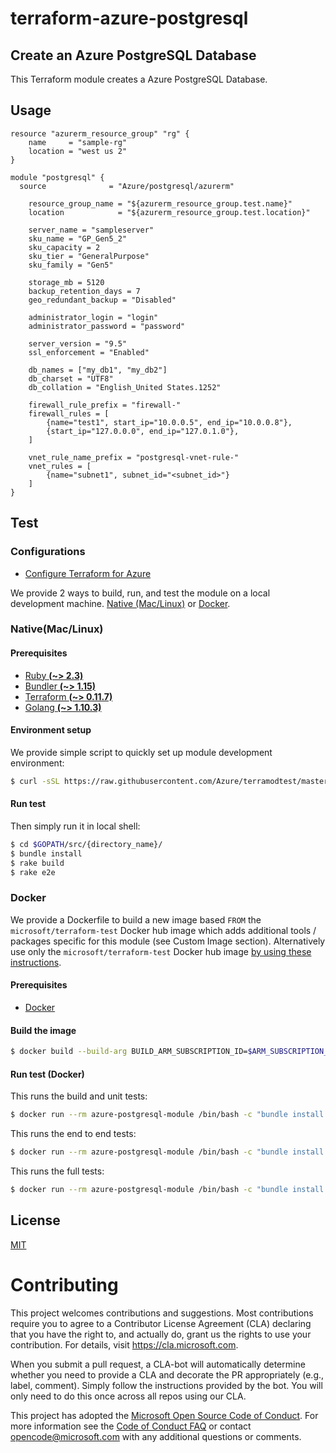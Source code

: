 # terraform-azure-postgresql

## Create an Azure PostgreSQL Database

This Terraform module creates a Azure PostgreSQL Database.

## Usage

```hcl
resource "azurerm_resource_group" "rg" {
    name     = "sample-rg"
    location = "west us 2"
}

module "postgresql" {
  source              = "Azure/postgresql/azurerm"

    resource_group_name = "${azurerm_resource_group.test.name}"
    location            = "${azurerm_resource_group.test.location}"

    server_name = "sampleserver"
    sku_name = "GP_Gen5_2"
    sku_capacity = 2
    sku_tier = "GeneralPurpose"
    sku_family = "Gen5"

    storage_mb = 5120
    backup_retention_days = 7
    geo_redundant_backup = "Disabled"

    administrator_login = "login"
    administrator_password = "password"

    server_version = "9.5"
    ssl_enforcement = "Enabled"

    db_names = ["my_db1", "my_db2"]
    db_charset = "UTF8"
    db_collation = "English_United States.1252"

    firewall_rule_prefix = "firewall-"
    firewall_rules = [
        {name="test1", start_ip="10.0.0.5", end_ip="10.0.0.8"},
        {start_ip="127.0.0.0", end_ip="127.0.1.0"},
    ]

    vnet_rule_name_prefix = "postgresql-vnet-rule-"
    vnet_rules = [
        {name="subnet1", subnet_id="<subnet_id>"}
    ]
}
```

## Test

### Configurations

- [Configure Terraform for Azure](https://docs.microsoft.com/en-us/azure/virtual-machines/linux/terraform-install-configure)

We provide 2 ways to build, run, and test the module on a local development machine.  [Native (Mac/Linux)](#native-maclinux) or [Docker](#docker).

### Native(Mac/Linux)

#### Prerequisites

- [Ruby **(~> 2.3)**](https://www.ruby-lang.org/en/downloads/)
- [Bundler **(~> 1.15)**](https://bundler.io/)
- [Terraform **(~> 0.11.7)**](https://www.terraform.io/downloads.html)
- [Golang **(~> 1.10.3)**](https://golang.org/dl/)

#### Environment setup

We provide simple script to quickly set up module development environment:

```sh
$ curl -sSL https://raw.githubusercontent.com/Azure/terramodtest/master/tool/env_setup.sh | sudo bash
```

#### Run test

Then simply run it in local shell:

```sh
$ cd $GOPATH/src/{directory_name}/
$ bundle install
$ rake build
$ rake e2e
```

### Docker

We provide a Dockerfile to build a new image based `FROM` the `microsoft/terraform-test` Docker hub image which adds additional tools / packages specific for this module (see Custom Image section).  Alternatively use only the `microsoft/terraform-test` Docker hub image [by using these instructions](https://github.com/Azure/terraform-test).

#### Prerequisites

- [Docker](https://www.docker.com/community-edition#/download)

#### Build the image

```sh
$ docker build --build-arg BUILD_ARM_SUBSCRIPTION_ID=$ARM_SUBSCRIPTION_ID --build-arg BUILD_ARM_CLIENT_ID=$ARM_CLIENT_ID --build-arg BUILD_ARM_CLIENT_SECRET=$ARM_CLIENT_SECRET --build-arg BUILD_ARM_TENANT_ID=$ARM_TENANT_ID -t azure-postgresql-module .
```

#### Run test (Docker)

This runs the build and unit tests:

```sh
$ docker run --rm azure-postgresql-module /bin/bash -c "bundle install && rake build"
```

This runs the end to end tests:

```sh
$ docker run --rm azure-postgresql-module /bin/bash -c "bundle install && rake e2e"
```

This runs the full tests:

```sh
$ docker run --rm azure-postgresql-module /bin/bash -c "bundle install && rake full"
```

## License

[MIT](LICENSE)

# Contributing

This project welcomes contributions and suggestions.  Most contributions require you to agree to a
Contributor License Agreement (CLA) declaring that you have the right to, and actually do, grant us
the rights to use your contribution. For details, visit https://cla.microsoft.com.

When you submit a pull request, a CLA-bot will automatically determine whether you need to provide
a CLA and decorate the PR appropriately (e.g., label, comment). Simply follow the instructions
provided by the bot. You will only need to do this once across all repos using our CLA.

This project has adopted the [Microsoft Open Source Code of Conduct](https://opensource.microsoft.com/codeofconduct/).
For more information see the [Code of Conduct FAQ](https://opensource.microsoft.com/codeofconduct/faq/) or
contact [opencode@microsoft.com](mailto:opencode@microsoft.com) with any additional questions or comments.
